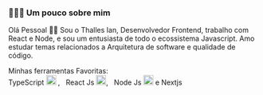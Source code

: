 ###  👨🏻‍💻 Um pouco sobre mim 

Olá Pessoal 👋🏻
Sou o Thalles Ian, Desenvolvedor Frontend, trabalho com React e Node, e sou um entusiasta de todo o ecossistema Javascript.
Amo estudar temas relacionados a Arquitetura de software e qualidade de código.

Minhas ferramentas Favoritas:  
TypeScript <img src="https://i.ibb.co/PZ2XZgr/ts.png" width="20"/> , &nbsp; React Js <img src="https://i.ibb.co/4RHMmLQ/react.png" width="20"/>, &nbsp; Node Js <img src="https://i.ibb.co/vVxmyN2/node.png" width="20"/> e Nextjs

